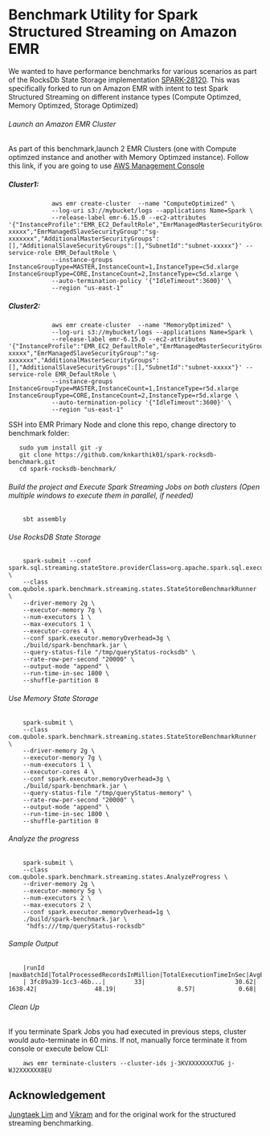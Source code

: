 # Benchmark Utility for Spark Structured Streaming on Amazon EMR

We wanted to have performance benchmarks for various scenarios as part of the RocksDb State Storage implementation [SPARK-28120](https://issues.apache.org/jira/browse/SPARK-28120).
This was specifically forked to run on Amazon EMR with intent to test Spark Structured Streaming on different instance types (Compute Optimzed, Memory Optimzed, Storage Optimized)

###### Launch an Amazon EMR Cluster

As part of this benchmark,launch 2 EMR Clusters (one with Compute optimzed instance and another with Memory Optimzed instance).
Follow this link, if you are going to use [AWS Management Console](https://docs.aws.amazon.com/emr/latest/ManagementGuide/emr-launch-with-quick-options.html)

##### Cluster1:
                aws emr create-cluster  --name "ComputeOptimized" \
                --log-uri s3://mybucket/logs --applications Name=Spark \
                --release-label emr-6.15.0 --ec2-attributes '{"InstanceProfile":"EMR_EC2_DefaultRole","EmrManagedMasterSecurityGroup":"sg-xxxxx","EmrManagedSlaveSecurityGroup":"sg-xxxxxxx","AdditionalMasterSecurityGroups":[],"AdditionalSlaveSecurityGroups":[],"SubnetId":"subnet-xxxxx"}' --service-role EMR_DefaultRole \
                --instance-groups InstanceGroupType=MASTER,InstanceCount=1,InstanceType=c5d.xlarge InstanceGroupType=CORE,InstanceCount=2,InstanceType=c5d.xlarge \
                --auto-termination-policy '{"IdleTimeout":3600}' \
                --region "us-east-1"

##### Cluster2:
                aws emr create-cluster  --name "MemoryOptimized" \
                --log-uri s3://mybucket/logs --applications Name=Spark \
                --release-label emr-6.15.0 --ec2-attributes '{"InstanceProfile":"EMR_EC2_DefaultRole","EmrManagedMasterSecurityGroup":"sg-xxxxx","EmrManagedSlaveSecurityGroup":"sg-xxxxxxx","AdditionalMasterSecurityGroups":[],"AdditionalSlaveSecurityGroups":[],"SubnetId":"subnet-xxxxx"}' --service-role EMR_DefaultRole \
                --instance-groups InstanceGroupType=MASTER,InstanceCount=1,InstanceType=r5d.xlarge InstanceGroupType=CORE,InstanceCount=2,InstanceType=r5d.xlarge \
                --auto-termination-policy '{"IdleTimeout":3600}' \
                --region "us-east-1"

SSH into EMR Primary Node and clone this repo, change directory to benchmark folder:

       sudo yum install git -y
       git clone https://github.com/knkarthik01/spark-rocksdb-benchmark.git
       cd spark-rocksdb-benchmark/

###### Build the project and Execute Spark Streaming Jobs on both clusters (Open multiple windows to execute them in parallel, if needed)
        sbt assembly

###### Use RocksDB State Storage
        spark-submit --conf spark.sql.streaming.stateStore.providerClass=org.apache.spark.sql.execution.streaming.state.RocksDBStateStoreProvider \
        --class com.qubole.spark.benchmark.streaming.states.StateStoreBenchmarkRunner \
        --driver-memory 2g \
        --executor-memory 7g \
        --num-executors 1 \
        --max-executors 1 \
        --executor-cores 4 \
        --conf spark.executor.memoryOverhead=3g \
        ./build/spark-benchmark.jar \
        --query-status-file "/tmp/queryStatus-rocksdb" \
        --rate-row-per-second "20000" \
        --output-mode "append" \
        --run-time-in-sec 1800 \
        --shuffle-partition 8

###### Use Memory State Storage
        spark-submit \
        --class com.qubole.spark.benchmark.streaming.states.StateStoreBenchmarkRunner \
        --driver-memory 2g \
        --executor-memory 7g \
        --num-executors 1 \
        --executor-cores 4 \
        --conf spark.executor.memoryOverhead=3g \
        ./build/spark-benchmark.jar \
        --query-status-file "/tmp/queryStatus-memory" \
        --rate-row-per-second "20000" \
        --output-mode "append" \
        --run-time-in-sec 1800 \
        --shuffle-partition 8

###### Analyze the progress
        spark-submit \
        --class com.qubole.spark.benchmark.streaming.states.AnalyzeProgress \
        --driver-memory 2g \
        --executor-memory 5g \
        --num-executors 2 \
        --max-executors 2 \
        --conf spark.executor.memoryOverhead=1g \
        ./build/spark-benchmark.jar \
         "hdfs:///tmp/queryStatus-rocksdb"

###### Sample Output 

        |runId                |maxBatchId|TotalProcessedRecordsInMillion|TotalExecutionTimeInSec|AvgExecutionTimeInSec|MaxStateRowsInMillion|maxStateSizeInGB|
        | 3fc89a39-1cc3-46b...|        33|                         30.62|                1638.42|                48.19|                 8.57|            0.68| 


###### Clean Up

If you terminate Spark Jobs you had executed in previous steps, cluster would auto-terminate in 60 mins.
If not, manually force terminate it from console or execute below CLI:

        aws emr terminate-clusters --cluster-ids j-3KVXXXXXXX7UG j-WJ2XXXXXX8EU


## Acknowledgement

[Jungtaek Lim](https://github.com/HeartSaVioR) and [Vikram](https://github.com/itsvikramagr) and for the original work for the structured streaming benchmarking.
